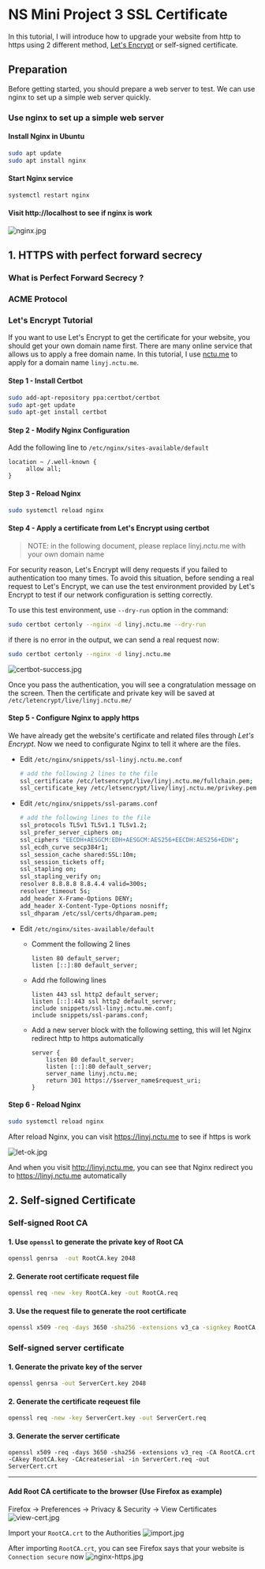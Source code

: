 NS Mini Project 3 SSL Certificate
===

In this tutorial, I will introduce how to upgrade your website from http to https using 2 different method, [Let's Encrypt](https://letsencrypt.org/) or self-signed certificate.

## Preparation
Before getting started, you should prepare a web server to test. We can use nginx to set up a simple web server quickly.

### Use nginx to set up a simple web server
#### Install Nginx in Ubuntu
```bash
sudo apt update
sudo apt install nginx
```

#### Start Nginx service
```bash
systemctl restart nginx
```

#### Visit http://localhost to see if nginx is work
![nginx.jpg](image/nginx.jpg)

## 1. HTTPS with perfect forward secrecy
### What is Perfect Forward Secrecy ?
### ACME Protocol

### Let's Encrypt Tutorial
If you want to use Let's Encrypt to get the certificate for your website, you should get your own domain name first. There are many online service that allows us to apply a free domain name. In this tutorial, I use [nctu.me](https://nctu.me) to apply for a domain name `linyj.nctu.me`.

#### Step 1 - Install Certbot
```bash
sudo add-apt-repository ppa:certbot/certbot
sudo apt-get update
sudo apt-get install certbot
```

#### Step 2 - Modify Nginx Configuration
Add the following line to `/etc/nginx/sites-available/default`
```
location ~ /.well-known {
     allow all;
}
```

#### Step 3 - Reload Nginx
```bash
sudo systemctl reload nginx
```

#### Step 4 - Apply a certificate from Let's Encrypt using certbot
> NOTE: in the following document, please replace linyj.nctu.me with your own domain name

For security reason, Let's Encrypt will deny requests if you failed to authentication too many times. To avoid this situation, before sending a real request to Let's Encrypt, we can use the test environment provided by Let's Encrypt to test if our network configuration is setting correctly.

To use this test environment, use `--dry-run` option in the command:
```bash
sudo certbot certonly --nginx -d linyj.nctu.me --dry-run
```

if there is no error in the output, we can send a real request now:
```bash
sudo certbot certonly --nginx -d linyj.nctu.me
```
![certbot-success.jpg](image/certbot-success.jpg)

Once you pass the authentication, you will see a congratulation message on the screen. Then the certificate and private key will be saved at `/etc/letencrypt/live/linyj.nctu.me/`

#### Step 5 - Configure Nginx to apply https
We have already get the website's certificate and related files through *Let's Encrypt*. Now we need to configurate Nginx to tell it where are the files.

- Edit `/etc/nginx/snippets/ssl-linyj.nctu.me.conf`
    ```bash
    # add the following 2 lines to the file
    ssl_certificate /etc/letsencrypt/live/linyj.nctu.me/fullchain.pem;
    ssl_certificate_key /etc/letsencrypt/live/linyj.nctu.me/privkey.pem;
    ```

- Edit `/etc/nginx/snippets/ssl-params.conf`
    ```bash
    # add the following lines to the file
    ssl_protocols TLSv1 TLSv1.1 TLSv1.2;
    ssl_prefer_server_ciphers on;
    ssl_ciphers "EECDH+AESGCM:EDH+AESGCM:AES256+EECDH:AES256+EDH";
    ssl_ecdh_curve secp384r1;
    ssl_session_cache shared:SSL:10m;
    ssl_session_tickets off;
    ssl_stapling on;
    ssl_stapling_verify on;
    resolver 8.8.8.8 8.8.4.4 valid=300s;
    resolver_timeout 5s;
    add_header X-Frame-Options DENY;
    add_header X-Content-Type-Options nosniff;
    ssl_dhparam /etc/ssl/certs/dhparam.pem;
    ```

- Edit `/etc/nginx/sites-available/default`
    - Comment the following 2 lines
        ```
        listen 80 default_server;
        listen [::]:80 default_server;
        ```
    - Add rhe following lines
        ```
        listen 443 ssl http2 default_server;
        listen [::]:443 ssl http2 default_server;
        include snippets/ssl-linyj.nctu.me.conf;
        include snippets/ssl-params.conf;
        ```
    - Add a new server block with the following setting, this will let Nginx redirect http to https automatically
        ```
        server {
            listen 80 default_server;
            listen [::]:80 default_server;
            server_name linyj.nctu.me;
            return 301 https://$server_name$request_uri;
        }
        ```
#### Step 6 - Reload Nginx
```bash
sudo systemctl reload nginx
```

After reload Nginx, you can visit https://linyj.nctu.me to see if https is work

![let-ok.jpg](image/let-ok.jpg)

And when you visit http://linyj.nctu.me, you can see that Nginx redirect you to https://linyj.nctu.me automatically

## 2. Self-signed Certificate
### Self-signed Root CA
#### 1. Use `openssl` to generate the private key of Root CA
```bash
openssl genrsa  -out RootCA.key 2048
```

#### 2. Generate root certificate request file
```bash
openssl req -new -key RootCA.key -out RootCA.req
```

#### 3. Use the request file to generate the root certificate
```bash
openssl x509 -req -days 3650 -sha256 -extensions v3_ca -signkey RootCA.key -in RootCA.req -out RootCA.crt
```

### Self-signed server certificate
#### 1. Generate the private key of the server
```bash
openssl genrsa -out ServerCert.key 2048
```

#### 2. Generate the certificate reqeuest file
```bash
openssl req -new -key ServerCert.key -out ServerCert.req
```

#### 3. Generate the server certificate
```
openssl x509 -req -days 3650 -sha256 -extensions v3_req -CA RootCA.crt -CAkey RootCA.key -CAcreateserial -in ServerCert.req -out ServerCert.crt
```

---

#### Add Root CA certificate to the browser (Use Firefox as example)

Firefox -> Preferences -> Privacy & Security -> View Certificates
![view-cert.jpg](image/view-cert.jpg)

Import your `RootCA.crt` to the Authorities
![import.jpg](image/import.jpg)

After importing `RootCA.crt`, you can see Firefox says that your website is `Connection secure` now
![nginx-https.jpg](image/nginx-https.jpg)
